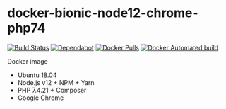 # docker-bionic-node12-chrome-php74

[![Build Status](https://github.com/vintagesucks/docker-bionic-node12-chrome-php74/workflows/Build/badge.svg)](https://github.com/vintagesucks/docker-bionic-node12-chrome-php74/actions) [![Dependabot](https://badgen.net/badge/Dependabot/enabled/green?icon=dependabot)](https://dependabot.com/) [![Docker Pulls](https://img.shields.io/docker/pulls/vintagesucks/docker-bionic-node12-chrome-php74.svg)](https://hub.docker.com/r/vintagesucks/docker-bionic-node12-chrome-php74/) [![Docker Automated build](https://img.shields.io/docker/cloud/automated/vintagesucks/docker-bionic-node12-chrome-php74)](https://hub.docker.com/r/vintagesucks/docker-bionic-node12-chrome-php74/)

Docker image
* Ubuntu 18.04
* Node.js v12 + NPM + Yarn
* PHP 7.4.21 + Composer
* Google Chrome
